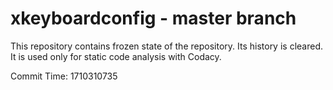 # xkeyboardconfig - master branch

This repository contains frozen state of the repository.
Its history is cleared. It is used only for static code
analysis with Codacy.

Commit Time: 1710310735